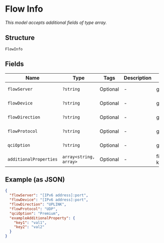 
# Flow Info

*This model accepts additional fields of type array.*

## Structure

`FlowInfo`

## Fields

| Name | Type | Tags | Description | Getter | Setter |
|  --- | --- | --- | --- | --- | --- |
| `flowServer` | `?string` | Optional | - | getFlowServer(): ?string | setFlowServer(?string flowServer): void |
| `flowDevice` | `?string` | Optional | - | getFlowDevice(): ?string | setFlowDevice(?string flowDevice): void |
| `flowDirection` | `?string` | Optional | - | getFlowDirection(): ?string | setFlowDirection(?string flowDirection): void |
| `flowProtocol` | `?string` | Optional | - | getFlowProtocol(): ?string | setFlowProtocol(?string flowProtocol): void |
| `qciOption` | `?string` | Optional | - | getQciOption(): ?string | setQciOption(?string qciOption): void |
| `additionalProperties` | `array<string, array>` | Optional | - | findAdditionalProperty(string key): array | additionalProperty(string key, array value): void |

## Example (as JSON)

```json
{
  "flowServer": "[IPv6 address]:port",
  "flowDevice": "[IPv6 address]:port",
  "flowDirection": "UPLINK",
  "flowProtocol": "UDP",
  "qciOption": "Premium",
  "exampleAdditionalProperty": {
    "key1": "val1",
    "key2": "val2"
  }
}
```

